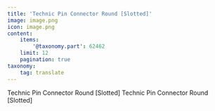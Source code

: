 ```yaml
---
title: 'Technic Pin Connector Round [Slotted]'
image: image.png
icon: image.png
content:
    items:
        '@taxonomy.part': 62462
    limit: 12
    pagination: true
taxonomy:
    tag: translate
---
```


Technic Pin Connector Round [Slotted]
Technic Pin Connector Round [Slotted]
